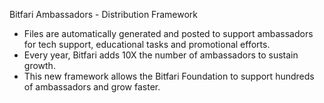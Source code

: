 Bitfari Ambassadors - Distribution Framework
- Files are automatically generated and posted to support ambassadors for tech support, educational tasks and promotional efforts.
- Every year, Bitfari adds 10X the number of ambassadors to sustain growth.
- This new framework allows the Bitfari Foundation to support hundreds of ambassadors and grow faster.
